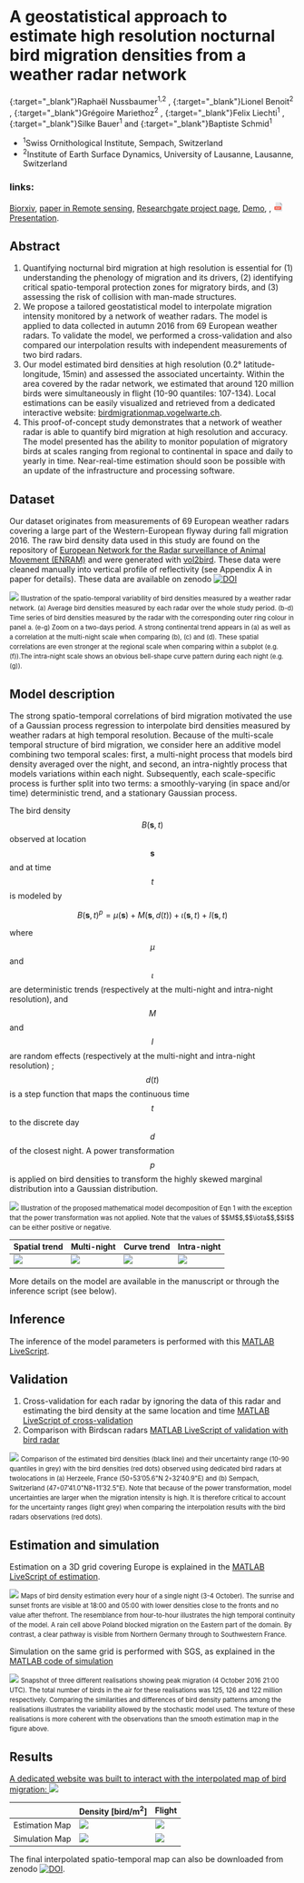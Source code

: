 # A geostatistical approach to estimate high resolution nocturnal bird migration densities from a weather radar network
[<i class="ai ai-orcid"></i>](https://orcid.org/0000-0002-8185-1020){:target="_blank"}Raphaël Nussbaumer<sup>1,2</sup> , [<i class="ai ai-orcid"></i>](https://orcid.org/0000-0002-8182-0152){:target="_blank"}Lionel Benoit<sup>2</sup> , [<i class="ai ai-orcid"></i>](https://orcid.org/0000-0002-8820-2808){:target="_blank"}Grégoire Mariethoz<sup>2</sup> , [<i class="ai ai-orcid"></i>](https://orcid.org/0000-0001-9473-0837){:target="_blank"}Felix Liechti<sup>1</sup> , [<i class="ai ai-orcid"></i>](https://orcid.org/0000-0002-0844-164X){:target="_blank"}Silke
Bauer<sup>1</sup> and [<i class="ai ai-orcid"></i>](https://orcid.org/0000-0002-7736-7527){:target="_blank"}Baptiste Schmid<sup>1</sup>
- <sup>1</sup>Swiss Ornithological Institute, Sempach, Switzerland
- <sup>2</sup>Institute of Earth Surface Dynamics, University of Lausanne, Lausanne, Switzerland

### links:
[<i class="ai ai-biorxiv"></i> Biorxiv](https://www.biorxiv.org/content/10.1101/690065), [<i class="ai ai-doi"></i> paper in Remote sensing](https://doi.org/10.3390/rsxx010005),  [<i class="ai ai-researchgate"></i> Researchgate project page](https://www.researchgate.net/project/Bird-Migration-Modelling-BMM), [Demo](https://bmm.raphaelnussbaumer.com/), [](https://bmm.raphaelnussbaumer.com/), 
[![drawing](pdf.png) Presentation](https://docs.google.com/viewer?url=https://www.researchgate.net/profile/Raphael_Nussbaumer/publication/332028742_Space-time_interpolation_of_nocturnal_bird_migration/links/5c9b85cda6fdccd4603f1120/Space-time-interpolation-of-nocturnal-bird-migration.pdf).

## Abstract
1. Quantifying nocturnal bird migration at high resolution is essential for (1) understanding the phenology of migration and its drivers, (2) identifying critical spatio-temporal protection zones for migratory birds, and (3) assessing the risk of collision with man-made structures.
2. We propose a tailored geostatistical model to interpolate migration intensity monitored by a network of weather radars. The model is applied to data collected in autumn 2016 from 69 European weather radars. To validate the model, we performed a cross-validation and also compared our interpolation results with independent measurements of two bird radars.
3. Our model estimated bird densities at high resolution (0.2° latitude-longitude, 15min) and assessed the associated uncertainty. Within the area covered by the radar network, we estimated that around 120 million birds were simultaneously in flight (10-90 quantiles: 107-134). Local estimations can be easily visualized and retrieved from a dedicated interactive website: [birdmigrationmap.vogelwarte.ch](https://birdmigrationmap.vogelwarte.ch/).
4. This proof-of-concept study demonstrates that a network of weather radar is able to quantify bird migration at high resolution and accuracy. The model presented has the ability to monitor population of migratory birds at scales ranging from regional to continental in space and daily to yearly in time. Near-real-time estimation should soon be possible with an update of the infrastructure and processing software.

## Dataset
Our dataset originates from measurements of 69 European weather radars covering a large part of the Western-European flyway during fall migration 2016.
The raw bird density data used in this study are found on the repository of [European Network for the Radar surveillance of Animal Movement (ENRAM)](http://enram.github.io/data-repository/) and were generated with [vol2bird](https://github.com/adokter/vol2bird).
These data were cleaned manually into vertical profile of reflectivity (see Appendix A in paper for details). These data are available on zenodo [![DOI](https://zenodo.org/badge/DOI/10.5281/zenodo.3243397.svg)](https://doi.org/10.5281/zenodo.3243397)

<img src="https://raw.githubusercontent.com/Rafnuss-PostDoc/BMM/master/2016/10-paper/figure/Figure2.png">
<span style="font-size:0.8em;">Illustration of the spatio-temporal variability of bird densities measured by a weather radar network. (a) Average bird densities measured by each radar over the whole study period. (b-d) Time series of bird densities measured by the radar with the corresponding outer ring colour in panel a. (e-g) Zoom on a two-days period.
A strong continental trend appears in (a) as well as a correlation at the multi-night scale when comparing (b), (c) and (d). These spatial correlations are even stronger at the regional scale when comparing within a subplot (e.g. (f)).The intra-night scale shows an obvious bell-shape curve pattern during each night (e.g. (g)).</span>


## Model description

The strong spatio-temporal correlations  of bird migration motivated the use of a Gaussian process regression to interpolate bird densities measured by weather radars at high temporal resolution. Because of the multi-scale temporal structure of bird migration, we consider here an additive model combining two temporal scales: first, a multi-night process that models bird density averaged over the night, and second, an intra-nightly process that models variations within each night. Subsequently, each scale-specific process is further split into two terms: a smoothly-varying (in space and/or time) deterministic trend, and a stationary Gaussian process.

The bird density $$B(\mathbf{s},t)$$ observed at location $$\mathbf{s}$$ and at time $$t$$ is modeled by

$$B( \mathbf{s} ,t)^p = \mu( \mathbf{s} ) + M(\mathbf{s},d(t)) + \iota (\mathbf{s},t) + I(\mathbf{s},t)$$

where $$\mu$$ and $$\iota$$ are deterministic trends (respectively at the multi-night and intra-night resolution), and $$M$$ and $$I$$ are random effects (respectively at the multi-night and intra-night resolution) ; $$d(t)$$ is a step function that maps the continuous time $$t$$ to the discrete day $$d$$ of the closest night. A power transformation $$p$$ is applied on bird densities to transform the highly skewed marginal distribution into a Gaussian distribution. 


<img src="https://raw.githubusercontent.com/Rafnuss-PostDoc/BMM/master/2016/10-paper/figure/Figure3.png">
<span style="font-size:0.8em;">Illustration of the proposed mathematical model decomposition of Eqn 1 with the exception that the power transformation was not applied. Note that the values of $$M$$,$$\iota$$,$$I$$ can be either positive or negative.</span>

| Spatial trend  | Multi-night | Curve trend  | Intra-night |
| ------------- | ------------- | ------------- | ------------- |
|  <img src="https://raw.githubusercontent.com/Rafnuss-PostDoc/BMM/master/2016/figure/trend.png"> | <img src="https://raw.githubusercontent.com/Rafnuss-PostDoc/BMM/master/2016/figure/Density_estimationMap_amplitude.gif">  | <img src="https://raw.githubusercontent.com/Rafnuss-PostDoc/BMM/master/2016/figure/curve.png">  | <img src="https://raw.githubusercontent.com/Rafnuss-PostDoc/BMM/master/2016/figure/Density_estimationMap_residu.gif">  |

More details on the model are available in the manuscript or through the inference script (see below).

## Inference
The inference of the model parameters is performed with this [MATLAB LiveScript](https://rafnuss-postdoc.github.io/BMM/MatlabLiveScript/Inference.html).

## Validation
1. Cross-validation for each radar by ignoring the data of this radar and estimating the bird density at the same location and time [MATLAB LiveScript of cross-validation](https://rafnuss-postdoc.github.io/BMM/MatlabLiveScript/Cross_validation.html)
2. Comparison with Birdscan radars [MATLAB LiveScript of validation with bird radar](https://rafnuss-postdoc.github.io/BMM/MatlabLiveScript/Validation_birdRadar.html)

<img src="https://raw.githubusercontent.com/Rafnuss-PostDoc/BMM/master/2016/10-paper/figure/Figure4.png">
<span style="font-size:0.8em;">Comparison of the estimated bird densities (black line) and their uncertainty range (10-90 quantiles in grey) with the bird densities (red dots) observed using dedicated bird radars at twolocations in (a) Herzeele, France (50◦53’05.6"N 2◦32’40.9"E) and (b) Sempach, Switzerland (47◦07’41.0"N8◦11’32.5"E). Note that because of the power transformation, model uncertainties are larger when the migration intensity is high.  It is therefore critical to account for the uncertainty ranges (light grey) when comparing the interpolation results with the bird radars observations (red dots).</span>

## Estimation and simulation
Estimation on a 3D grid covering Europe is explained in the [MATLAB LiveScript of estimation](https://github.com/Rafnuss-PostDoc/BMM/MatlabLiveScript/Estimation_map.m). 

<img src="https://raw.githubusercontent.com/Rafnuss-PostDoc/BMM/master/2016/10-paper/figure/Figure5.png">
<span style="font-size:0.8em;">Maps of bird density estimation every hour of a single night (3-4 October). The sunrise and sunset fronts are visible at 18:00 and 05:00 with lower densities close to the fronts and no value after thefront. The resemblance from hour-to-hour illustrates the high temporal continuity of the model. A rain cell above Poland blocked migration on the Eastern part of the domain. By contrast, a clear pathway is visible from Northern Germany through to Southwestern France.</span>

Simulation on the same grid is performed with SGS, as explained in the [MATLAB code of simulation](https://github.com/Rafnuss-PostDoc/BMM/blob/master/2016/5-Simulation/Simulation_map.m)

<img src="https://raw.githubusercontent.com/Rafnuss-PostDoc/BMM/master/2016/10-paper/figure/Figure6.png">
<span style="font-size:0.8em;">Snapshot of three different realisations showing peak migration (4 October 2016 21:00 UTC). The total number of birds in the air for these realisations was 125, 126 and 122 million respectively. Comparing the similarities and differences of bird density patterns among the realisations illustrates the variability allowed by the stochastic model used. The texture of these realisations is more coherent with the observations than the smooth estimation map in the figure above.</span>


## Results
[A dedicated website was built to interact with the interpolated map of bird migration: ](https://bmm.raphaelnussbaumer.com/)
[<img src="https://raw.githubusercontent.com/Rafnuss-PostDoc/BMM/master/2016/figure/FigureS5-3.png">](https://bmm.raphaelnussbaumer.com/)

| 					| Density [bird/m<sup>2</sup>] | Flight |
| ------------- 	| ------------- 	 | ------------- |
|  Estimation Map 	|  <img src="https://raw.githubusercontent.com/Rafnuss-PostDoc/BMM/master/2016/figure/Density_estimationMap_reassamble.gif">  | <img src="https://raw.githubusercontent.com/Rafnuss-PostDoc/BMM/master/2016/figure/Flight_estimationMap.gif">  |
| Simulation Map    |  <img src="https://raw.githubusercontent.com/Rafnuss-PostDoc/BMM/master/2016/figure/Density_simulationMap_reassemble.gif"> | <img src="https://raw.githubusercontent.com/Rafnuss-PostDoc/BMM/master/2016/figure/Flight_simulationMap.gif"> |

The final interpolated spatio-temporal map can also be downloaded from zenodo [![DOI](https://zenodo.org/badge/DOI/10.5281/zenodo.3243397.svg)](https://doi.org/10.5281/zenodo.3243397).

<script src="https://cdnjs.cloudflare.com/ajax/libs/mathjax/2.7.5/MathJax.js?config=TeX-AMS-MML_HTMLorMML" type="text/javascript"></script>
<link rel="stylesheet" href="https://cdn.rawgit.com/jpswalsh/academicons/master/css/academicons.min.css">
